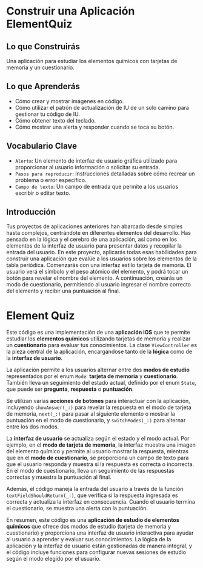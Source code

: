 # Construir una Aplicación ElementQuiz

## Lo que Construirás
Una aplicación para estudiar los elementos químicos con tarjetas de memoria y un cuestionario.

## Lo que Aprenderás
- Cómo crear y mostrar imágenes en código.
- Cómo utilizar el patrón de actualización de IU de un solo camino para gestionar tu código de IU.
- Cómo obtener texto del teclado.
- Cómo mostrar una alerta y responder cuando se toca su botón.

## Vocabulario Clave
- `Alerta`: Un elemento de interfaz de usuario gráfica utilizado para proporcionar al usuario información o solicitar su entrada.
- `Pasos para reproducir`: Instrucciones detalladas sobre cómo recrear un problema o error específico.
- `Campo de texto`: Un campo de entrada que permite a los usuarios escribir o editar texto.

## Introducción
Tus proyectos de aplicaciones anteriores han abarcado desde simples hasta complejos, centrándote en diferentes elementos del desarrollo. Has pensado en la lógica y el cerebro de una aplicación, así como en los elementos de la interfaz de usuario para presentar datos y recopilar la entrada del usuario. En este proyecto, aplicarás todas esas habilidades para construir una aplicación que evalúe a los usuarios sobre los elementos de la tabla periódica.
Comenzarás con una interfaz estilo tarjeta de memoria. El usuario verá el símbolo y el peso atómico del elemento, y podrá tocar un botón para revelar el nombre del elemento. A continuación, crearás un modo de cuestionario, permitiendo al usuario ingresar el nombre correcto del elemento y recibir una puntuación al final.

# Element Quiz

Este código es una implementación de una **aplicación iOS** que te permite estudiar los **elementos químicos** utilizando tarjetas de memoria y realizar un **cuestionario** para evaluar tus conocimientos. La clase `ViewController` es la pieza central de la aplicación, encargándose tanto de la **lógica** como de la **interfaz de usuario**.

La aplicación permite a los usuarios alternar entre dos **modos de estudio** representados por el enum `Mode`: **tarjeta de memoria** y **cuestionario**. También lleva un seguimiento del estado actual, definido por el enum `State`, que puede ser **pregunta**, **respuesta** o **puntuación**.

Se utilizan varias **acciones de botones** para interactuar con la aplicación, incluyendo `showAnswer(_:)` para revelar la respuesta en el modo de tarjeta de memoria, `next(_:)` para pasar al siguiente elemento o mostrar la puntuación en el modo de cuestionario, y `switchModes(_:)` para alternar entre los dos modos.

La **interfaz de usuario** se actualiza según el estado y el modo actual. Por ejemplo, en el **modo de tarjeta de memoria**, la interfaz muestra una imagen del elemento químico y permite al usuario mostrar la respuesta, mientras que en el **modo de cuestionario**, se proporciona un campo de texto para que el usuario responda y muestra si la respuesta es correcta o incorrecta. En el modo de cuestionario, lleva un seguimiento de las respuestas correctas y muestra la puntuación al final.

Además, el código maneja la entrada del usuario a través de la función `textFieldShouldReturn(_:)`, que verifica si la respuesta ingresada es correcta y actualiza la interfaz en consecuencia. Cuando el usuario termina el cuestionario, se muestra una alerta con la puntuación.

En resumen, este código es una **aplicación de estudio de elementos químicos** que ofrece dos modos de estudio (tarjeta de memoria y cuestionario) y proporciona una interfaz de usuario interactiva para ayudar al usuario a aprender y evaluar sus conocimientos. La lógica de la aplicación y la interfaz de usuario están gestionadas de manera integral, y el código incluye funciones para configurar nuevas sesiones de estudio según el modo elegido por el usuario.
